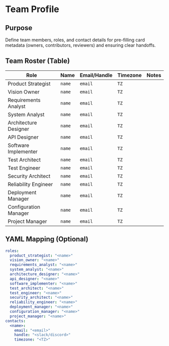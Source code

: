 # Team Profile

## Purpose

Define team members, roles, and contact details for pre-filling card metadata (owners, contributors, reviewers) and
ensuring clear handoffs.

## Team Roster (Table)

| Role | Name | Email/Handle | Timezone | Notes |
|------|------|--------------|----------|-------|
| Product Strategist | `name` | `email` | `TZ` | |
| Vision Owner | `name` | `email` | `TZ` | |
| Requirements Analyst | `name` | `email` | `TZ` | |
| System Analyst | `name` | `email` | `TZ` | |
| Architecture Designer | `name` | `email` | `TZ` | |
| API Designer | `name` | `email` | `TZ` | |
| Software Implementer | `name` | `email` | `TZ` | |
| Test Architect | `name` | `email` | `TZ` | |
| Test Engineer | `name` | `email` | `TZ` | |
| Security Architect | `name` | `email` | `TZ` | |
| Reliability Engineer | `name` | `email` | `TZ` | |
| Deployment Manager | `name` | `email` | `TZ` | |
| Configuration Manager | `name` | `email` | `TZ` | |
| Project Manager | `name` | `email` | `TZ` | |

## YAML Mapping (Optional)

```yaml
roles:
  product_strategist: "<name>"
  vision_owner: "<name>"
  requirements_analyst: "<name>"
  system_analyst: "<name>"
  architecture_designer: "<name>"
  api_designer: "<name>"
  software_implementer: "<name>"
  test_architect: "<name>"
  test_engineer: "<name>"
  security_architect: "<name>"
  reliability_engineer: "<name>"
  deployment_manager: "<name>"
  configuration_manager: "<name>"
  project_manager: "<name>"
contacts:
  <name>:
    email: "<email>"
    handle: "<slack/discord>"
    timezone: "<TZ>"
```
